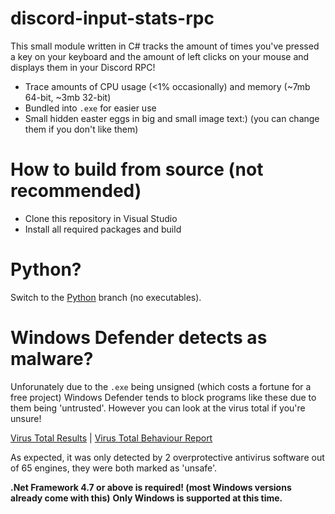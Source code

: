 # discord-input-stats-rpc
This small module written in C# tracks the amount of times you've pressed a key on your keyboard and the amount of left clicks on your mouse and displays them in your Discord RPC! 

- Trace amounts of CPU usage (&lt;1% occasionally) and memory (~7mb 64-bit, ~3mb 32-bit)
- Bundled into `.exe` for easier use
- Small hidden easter eggs in big and small image text:) (you can change them if you don't like them)

# How to build from source (not recommended)
- Clone this repository in Visual Studio
- Install all required packages and build

# Python?
Switch to the [Python](https://github.com/SpeedyCraftah/discord-input-stats-rpc/tree/python) branch (no executables).

# Windows Defender detects as malware?
Unforunately due to the `.exe` being unsigned (which costs a fortune for a free project) Windows Defender tends to block programs like these due to them being 'untrusted'. 
However you can look at the virus total if you're unsure!

[Virus Total Results](https://www.virustotal.com/gui/file/7fed8a10dc8f678c4bc681d2349baf7086dfcaeeabdb16cf5f0d04fb2414ea11/detection) | 
[Virus Total Behaviour Report](https://www.virustotal.com/gui/file/b8a48d282c2629ef0e393f3c96bcd2b82fc0c39a3f97f905a7623ddbe1777f9e/behavior/VirusTotal%20Jujubox)

As expected, it was only detected by 2 overprotective antivirus software out of 65 engines, they were both marked as 'unsafe'.


**.Net Framework 4.7 or above is required! (most Windows versions already come with this)**
**Only Windows is supported at this time.**
